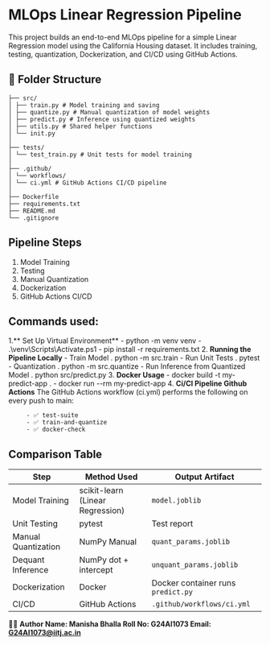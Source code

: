 # MLOps Linear Regression Pipeline

This project builds an end-to-end MLOps pipeline for a simple Linear Regression model using the California Housing dataset. It includes training, testing, quantization, Dockerization, and CI/CD using GitHub Actions.

## 📁 Folder Structure
```
├── src/
│ ├── train.py # Model training and saving
│ ├── quantize.py # Manual quantization of model weights
│ ├── predict.py # Inference using quantized weights
│ ├── utils.py # Shared helper functions
│ └── init.py
│
├── tests/
│ └── test_train.py # Unit tests for model training
│
├── .github/
│ └── workflows/
│ └── ci.yml # GitHub Actions CI/CD pipeline
│
├── Dockerfile
├── requirements.txt
├── README.md
└── .gitignore
```

## Pipeline Steps

1. Model Training
2. Testing
3. Manual Quantization
4. Dockerization
5. GitHub Actions CI/CD

## Commands used:

1.** Set Up Virtual Environment**
    - python -m venv venv
    - .\venv\Scripts\Activate.ps1 
    - pip install -r requirements.txt
2. **Running the Pipeline Locally**
    - Train Model 
        .  python -m src.train
    - Run Unit Tests
        . pytest
    - Quantization
        . python -m src.quantize
    - Run Inference from Quantized Model
        . python src/predict.py
3. **Docker Usage**
    - docker build -t my-predict-app .
    - docker run --rm my-predict-app
4. **Ci/CI Pipeline Github Actions**
    The GitHub Actions workflow (ci.yml) performs the following on every push to main:
   ```
        - ✅ test-suite
        - ✅ train-and-quantize
        - ✅ docker-check
```
## Comparison Table

| Step               | Method Used        | Output Artifact        |
|--------------------|--------------------|------------------------|
| Model Training     | scikit-learn (Linear Regression)      | `model.joblib`         |
| Unit Testing       | pytest             | Test report              |
| Manual Quantization       | NumPy Manual       | `quant_params.joblib`  |
| Dequant Inference    | NumPy dot + intercept | `unquant_params.joblib` |
| Dockerization      | Docker             | Docker container runs `predict.py`        |
| CI/CD              | GitHub Actions     | `.github/workflows/ci.yml`          |

🧑‍💻 **Author
Name: Manisha Bhalla
Roll No: G24AI1073
Email: G24AI1073@iitj.ac.in**
